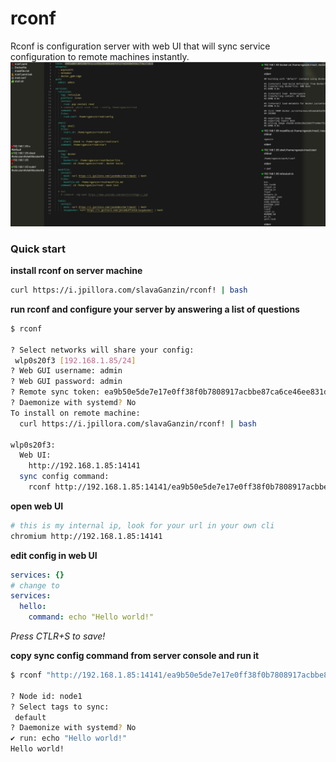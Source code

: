 # rconf

Rconf is configuration server with web UI that will sync service configuration to remote machines instantly.
![](./docs/ui.png)

### Quick start
**install rconf on server machine**
```bash
curl https://i.jpillora.com/slavaGanzin/rconf! | bash
```

**run rconf and configure your server by answering a list of questions**
```bash
$ rconf                                                                                                                               

? Select networks will share your config:
 wlp0s20f3 [192.168.1.85/24]
? Web GUI username: admin
? Web GUI password: admin
? Remote sync token: ea9b50e5de7e17e0ff38f0b7808917acbbe87ca6ce46ee831d5c009bf87a2049
? Daemonize with systemd? No
To install on remote machine:
  curl https://i.jpillora.com/slavaGanzin/rconf! | bash

wlp0s20f3:
  Web UI:
    http://192.168.1.85:14141  
  sync config command:
    rconf http://192.168.1.85:14141/ea9b50e5de7e17e0ff38f0b7808917acbbe87ca6ce46ee831d5c009bf87a2049
```

**open web UI**
```bash
# this is my internal ip, look for your url in your own cli
chromium http://192.168.1.85:14141
```

**edit config in web UI**
```yaml
services: {}
# change to
services:
  hello:
    command: echo "Hello world!"
```
*Press CTLR+S to save!*

**copy sync config command from server console and run it**
```bash
$ rconf "http://192.168.1.85:14141/ea9b50e5de7e17e0ff38f0b7808917acbbe87ca6ce46ee831d5c009bf87a2049"

? Node id: node1
? Select tags to sync:
 default
? Daemonize with systemd? No
✔ run: echo "Hello world!"
Hello world!
```
